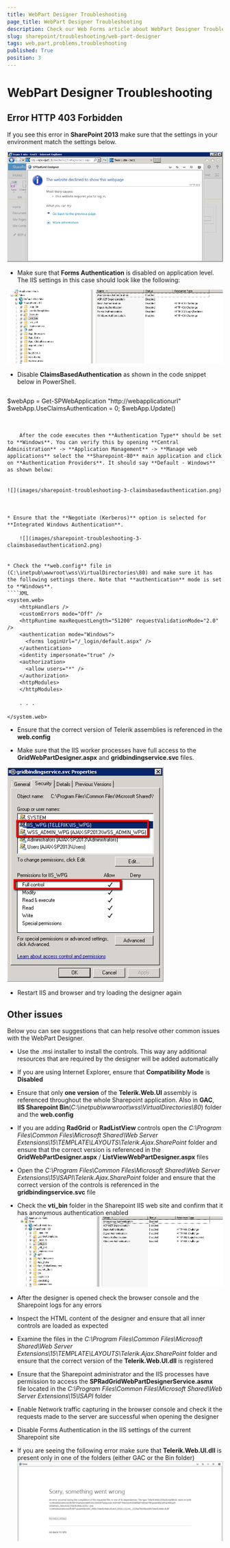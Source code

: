 ```yaml
---
title: WebPart Designer Troubleshooting
page_title: WebPart Designer Troubleshooting
description: Check our Web Forms article about WebPart Designer Troubleshooting.
slug: sharepoint/troubleshooting/web-part-designer
tags: web,part,problems,troubleshooting
published: True
position: 3
---
```


# WebPart Designer Troubleshooting


## Error HTTP 403 Forbidden

If you see this error in **SharePoint 2013** make sure that the settings in your environment match the settings below.

![](images/sharepoint-troubleshooting-4-403forbidden.png)

* Make sure that **Forms Authentication** is disabled on application level. The IIS settings in this case should look like the following:

![](images/sharepoint-troubleshooting-1-anonymous-authentication.png)

* Disable **ClaimsBasedAuthentication** as shown in the code snippet below in PowerShell. 
    ````PowerShell
$webApp = Get-SPWebApplication "http://webapplicationurl"
$webApp.UseClaimsAuthentication = 0;
$webApp.Update()
````


    After the code executes then **Authentication Type** should be set to **Windows**. You can verify this by opening **Central Administration** -> **Application Management** -> **Manage web applications** select the **Sharepoint-80** main application and click on **Authentication Providers**. It should say **Default - Windows** as shown below: 
    
    
![](images/sharepoint-troubleshooting-3-claimsbasedauthentication.png)



* Ensure that the **Negotiate (Kerberos)** option is selected for **Integrated Windows Authentication**.

    ![](images/sharepoint-troubleshooting-3-claimsbasedauthentication2.png)


* Check the **web.config** file in (C:\inetpub\wwwroot\wss\VirtualDirectories\80) and make sure it has the following settings there. Note that **authentication** mode is set to **Windows**.  
````XML
<system.web>
    <httpHandlers />
    <customErrors mode="Off" />
    <httpRuntime maxRequestLength="51200" requestValidationMode="2.0" />
    <authentication mode="Windows">
      <forms loginUrl="/_login/default.aspx" />
    </authentication>
    <identity impersonate="true" />
    <authorization>
      <allow users="*" />
    </authorization>
    <httpModules>
    </httpModules>
	
	. . .
	
</system.web>
````


* Ensure that the correct version of Telerik assemblies is referenced in the **web.config** 

* Make sure that the IIS worker processes have full access to the **GridWebPartDesigner.aspx** and **gridbindingservice.svc** files.

![](images/sharepoint-troubleshooting-5-iis-worker-access.png)

* Restart IIS and browser and try loading the designer again


## Other issues


Below you can see suggestions that can help resolve other common issues with the WebPart Designer.


* Use the .msi installer to install the controls. This way any additional resources that are required by the designer will be added automatically

* If you are using Internet Explorer, ensure that **Compatibility Mode** is **Disabled**

* Ensure that only **one version** of the **Telerik.Web.UI** assembly is referenced throughout the whole Sharepoint application. Also in **GAC**, **IIS Sharepoint Bin**(*C:\inetpub\wwwroot\wss\VirtualDirectories\80*) folder and the **web.config**

* If you are adding **RadGrid** or **RadListView** controls open the *C:\Program Files\Common Files\Microsoft Shared\Web Server Extensions\15\TEMPLATE\LAYOUTS\Telerik.Ajax.SharePoint* folder and ensure that the correct version is referenced in the **GridWebPartDesigner.aspx** / **ListViewWebPartDesigner.aspx** files

* Open the *C:\Program Files\Common Files\Microsoft Shared\Web Server Extensions\15\ISAPI\Telerik.Ajax.SharePoint* folder and ensure that the correct version of the controls is referenced in the **gridbindingservice.svc** file

* Check the **vti_bin** folder in the Sharepoint IIS web site and confirm that it has anonymous authentication enabled  
![](images/sharepoint-troubleshooting-1-anonymous-authentication.png)

* After the designer is opened check the browser console and the Sharepoint logs for any errors

* Inspect the HTML content of the designer and ensure that all inner controls are loaded as expected

* Examine the files in the *C:\Program Files\Common Files\Microsoft Shared\Web Server Extensions\15\TEMPLATE\LAYOUTS\Telerik.Ajax.SharePoint* folder and ensure that the correct version of the **Telerik.Web.UI.dll** is registered

* Ensure that the Sharepoint administrator and the IIS processes have permission to access the **SPRadGridWebPartDesignerService.asmx** file located in the *C:\Program Files\Common Files\Microsoft Shared\Web Server Extensions\15\ISAPI* folder

* Enable Network traffic capturing in the browser console and check it the requests made to the server are successful when opening the designer

* Disable Forms Authentication in the IIS settings of the current Sharepoint site

* If you are seeing the following error make sure that **Telerik.Web.UI.dll** is present only in one of the folders (either GAC or the Bin folder)
![](images/sharepoint-troubleshooting-2-duplicate-assembly-exception.png)


